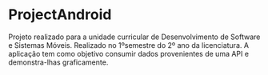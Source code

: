 # ProjectAndroid

Projeto realizado para a unidade curricular de Desenvolvimento de Software e Sistemas Móveis. Realizado no 1ºsemestre do 2º ano da licenciatura. A aplicação tem como objetivo consumir dados provenientes de uma API e demonstra-lhas graficamente.
